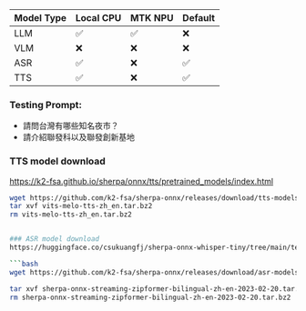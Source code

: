 | Model Type | Local CPU | MTK NPU | Default |
|-----------|-----------|---------|----------|
| LLM       | ✅         | ✅       | ❌       |
| VLM       | ❌         | ❌       | ❌       |
| ASR       | ✅         | ❌       | ✅       |
| TTS       | ✅         | ❌       | ✅       |


### Testing Prompt:
- 請問台灣有哪些知名夜市？
- 請介紹聯發科以及聯發創新基地


### TTS model download
https://k2-fsa.github.io/sherpa/onnx/tts/pretrained_models/index.html

```bash
wget https://github.com/k2-fsa/sherpa-onnx/releases/download/tts-models/vits-melo-tts-zh_en.tar.bz2
tar xvf vits-melo-tts-zh_en.tar.bz2
rm vits-melo-tts-zh_en.tar.bz2


### ASR model download
https://huggingface.co/csukuangfj/sherpa-onnx-whisper-tiny/tree/main/test_wavs

```bash
wget https://github.com/k2-fsa/sherpa-onnx/releases/download/asr-models/sherpa-onnx-streaming-zipformer-bilingual-zh-en-2023-02-20.tar.bz2

tar xvf sherpa-onnx-streaming-zipformer-bilingual-zh-en-2023-02-20.tar.bz2
rm sherpa-onnx-streaming-zipformer-bilingual-zh-en-2023-02-20.tar.bz2